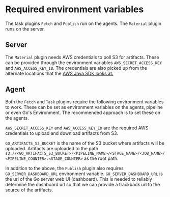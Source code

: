 Required environment variables
===

The task plugins `Fetch` and `Publish` run on the agents. The `Material` plugin runs on the server.

## Server

The `Material` plugin needs AWS credentials to poll S3 for artifacts. These can be provided through the environment variables `AWS_SECRET_ACCESS_KEY` and  `AWS_ACCESS_KEY_ID`. The credentials are also picked up from the alternate locations that the [AWS Java SDK looks at.][1]

## Agent

Both the `Fetch` and `Task` plugins require the following environment variables to work. These can be set as environment variables on the agents, pipeline or even Go's Environment. The recommended approach is to set these on the agents.

`AWS_SECRET_ACCESS_KEY` and  `AWS_ACCESS_KEY_ID` are the required AWS credentials to upload and download artifacts from S3.

`GO_ARTIFACTS_S3_BUCKET` is the name of the S3 bucket where artifacts will be uploaded. Artifacts are uploaded to the path `s3://<GO_ARTIFACTS_S3_BUCKET>/<PIPELINE_NAME>/<STAGE_NAME>/<JOB_NAME>/<PIPELINE_COUNTER>.<STAGE_COUNTER>` as the root path.

In addition to the above, the `Publish` plugin also requires `GO_SERVER_DASHBOARD_URL` environment variable. `GO_SERVER_DASHBOARD_URL` is the url of the Go server web UI (dashboard). This is needed to reliably determine the dashboard url so that we can provide a trackback url to the source of the artifacts.

[1]: http://docs.aws.amazon.com/AWSJavaSDK/latest/javadoc/com/amazonaws/services/s3/AmazonS3Client.html#AmazonS3Client()
